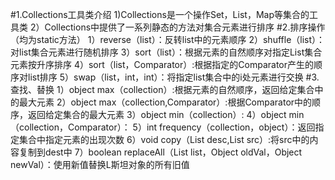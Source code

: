 #1.Collections工具类介绍
    1)Collections是一个操作Set，List，Map等集合的工具类
    2）Collections中提供了一系列静态的方法对集合元素进行排序
#2.排序操作（均为static方法）
    1）reverse（list）：反转list中的元素顺序
    2）shuffle（list）：对list集合元素进行随机排序
    3）sort（list）：根据元素的自然顺序对指定List集合元素按升序排序
    4）sort（list，Comparator）:根据指定的Comparator产生的顺序对list排序
    5）swap（list，int，int）：将指定list集合中的i处元素进行交换
#3.查找、替换
    1）object max（collection）:根据元素的自然顺序，返回给定集合中的最大元素
    2）object max（collection,Comparator）:根据Comparator中的顺序，返回给定集合的最大元素
    3）object min（collection）:
    4）object min（collection，Comparator）：
    5）int frequency（collection，object）：返回指定集合中指定元素的出现次数
    6）void copy（List desc,List src）:将src中的内容复制到dest中
    7）boolean replaceAll（List list，Object oldVal，Object newVal）：使用新值替换L斯坦对象的所有旧值

